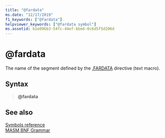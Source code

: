 ```yaml
---
title: "@fardata"
ms.date: "12/17/2019"
f1_keywords: ["@fardata"]
helpviewer_keywords: ["@fardata symbol"]
ms.assetid: b1e096b3-54fc-44ef-bbe6-0c6d5f5d206d
---
```

# \@fardata

The name of the segment defined by the [.FARDATA](../../assembler/masm/dot-fardata.md) directive (text macro).

## Syntax

> **\@fardata**

## See also

[Symbols reference](symbols-reference.md)<br/>
[MASM BNF Grammar](masm-bnf-grammar.md)
